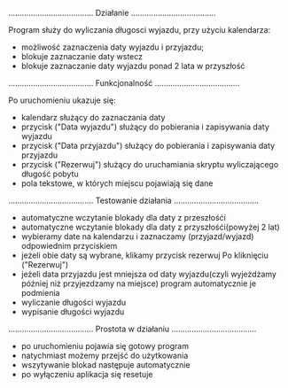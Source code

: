 ......................................
            Działanie
......................................  

Program służy do wyliczania długosci wyjazdu, przy użyciu kalendarza:
- możliwość zaznaczenia daty wyjazdu i przyjazdu;
- blokuje zaznaczanie daty wstecz
- blokuje zaznaczanie daty wyjazdu ponad 2 lata w przyszłość

......................................
            Funkcjonalność
...................................... 

Po uruchomieniu ukazuje się:
- kalendarz służący do zaznaczania daty
- przycisk ("Data wyjazdu") służący do pobierania i zapisywania daty wyjazdu 
- przycisk ("Data przyjazdu") służący do pobierania i zapisywania daty przyjazdu
- przycisk ("Rezerwuj") służący do uruchamiania skryptu wyliczającego długość pobytu
- pola tekstowe, w których miejscu pojawiają się dane

......................................
         Testowanie działania
...................................... 

- automatyczne wczytanie blokady dla daty z przeszłośći
- automatyczne wczytanie blokady dla daty z przyszłośći(powyżej 2 lat)
- wybieramy date na kalendarzu i zaznaczamy (przyjazd/wyjazd) odpowiednim przyciskiem
- jeżeli obie daty są wybrane, klikamy przycisk rezerwuj
Po kliknięciu ("Rezerwuj")
- jeżeli data przyjazdu jest mniejsza od daty wyjazdu(czyli wyjeżdżamy później niż przyjezdzamy na miejsce) program automatycznie je podmienia
- wyliczanie długości wyjazdu
- wypisanie długości wyjazdu

......................................
         Prostota w działaniu
...................................... 
- po uruchomieniu pojawia się gotowy program
- natychmiast możemy przejść do użytkowania
- wszytywanie blokad następuje automatycznie
- po wyłączeniu aplikacja się resetuje
